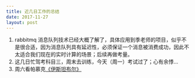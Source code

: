 ```yaml
---
title: 近几日工作的总结
date: 2017-11-27
layout: post
---
```


1. rabbitmq 消息队列技术已经大概了解了，具体应用到季老师的项目，似乎不是很合适，因为消息队列具有延迟性，必须保证一个消息被消费成功，因此不太适合我们现在的实时计算的场景；后续再做考量。
2. 这几日忙驾考科目三，周末去训练，今天（周一）考试过了；心有余悸...
3. 周六看帕慕克[《伊斯坦布尔》](https://book.douban.com/subject/2042063/)
